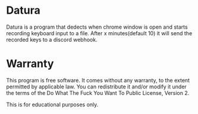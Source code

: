 # Datura
Datura is a program that dedects when chrome window is open and starts recording keyboard input to a file. After x minutes(default 10)
it will send the recorded keys to a discord webhook.

# Warranty 
This program is free software. It comes without any warranty, to the extent permitted by applicable law. You can redistribute it and/or modify it under the terms of the Do What The Fuck You Want To Public License, Version 2.

This is for educational purposes only.
